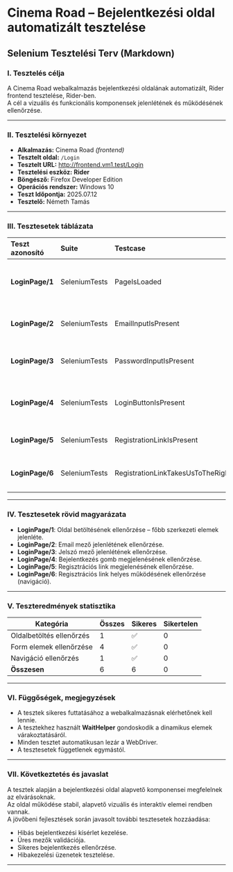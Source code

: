 # Cinema Road – Bejelentkezési oldal automatizált tesztelése

## Selenium Tesztelési Terv (Markdown)

### I. Tesztelés célja
A Cinema Road webalkalmazás bejelentkezési oldalának automatizált, Rider frontend tesztelése, Rider-ben.  
A cél a vizuális és funkcionális komponensek jelenlétének és működésének ellenőrzése.

---

### II. Tesztelési környezet

- **Alkalmazás:** Cinema Road *(frontend)*
- **Tesztelt oldal:** `/Login`
- **Tesztelt URL:** http://frontend.vm1.test/Login
- **Tesztelési eszköz:** **Rider**
- **Böngésző:** Firefox Developer Edition
- **Operációs rendszer:** Windows 10
- **Teszt Időpontja:** 2025.07.12
- **Tesztelő:** Németh Tamás

---

### III. Tesztesetek táblázata

| Teszt azonosító | Suite         | Testcase                          | Leírás                                                         | Elvárt eredmény                                              | Futási idő | Eredmény |
| :------------- | :------------ | :-------------------------------- | :------------------------------------------------------------- | :---------------------------------------------------------- | :-------- | :------ |
| **LoginPage/1**      | SeleniumTests | PageIsLoaded                      | Ellenőrzi, hogy a bejelentkezési oldal sikeresen megjelenik-e | Az oldal betölt, főbb elemek láthatók                        | 0,002 s  | ✅ |
| **LoginPage/2**      | SeleniumTests | EmailInputIsPresent                | Ellenőrzi, hogy az email input mező jelen van-e               | Az email input látható                                      | 0,001 s  | ✅ |
| **LoginPage/3**      | SeleniumTests | PasswordInputIsPresent             | Ellenőrzi, hogy a jelszó input mező jelen van-e               | A jelszó input látható                                      | 0,001 s  | ✅ |
| **LoginPage/4**      | SeleniumTests | LoginButtonIsPresent               | Ellenőrzi, hogy a "Bejelentkezés" gomb jelen van-e            | A gomb megjelenik                                           | 0,687 s  | ✅ |
| **LoginPage/5**      | SeleniumTests | RegistrationLinkIsPresent          | Ellenőrzi, hogy a regisztráció link jelen van-e               | A regisztrációs link látható                                | 0,018 s  | ✅ |
| **LoginPage/6**      | SeleniumTests | RegistrationLinkTakesUsToTheRightPlace | Ellenőrzi, hogy a regisztrációs link a megfelelő helyre navigál | Navigáció a "/Registration" oldalra                        | 0,007 s  | ✅ |

---

### IV. Tesztesetek rövid magyarázata

- **LoginPage/1**: Oldal betöltésének ellenőrzése – főbb szerkezeti elemek jelenléte.
- **LoginPage/2**: Email mező jelenlétének ellenőrzése.
- **LoginPage/3**: Jelszó mező jelenlétének ellenőrzése.
- **LoginPage/4**: Bejelentkezés gomb megjelenésének ellenőrzése.
- **LoginPage/5**: Regisztrációs link megjelenésének ellenőrzése.
- **LoginPage/6**: Regisztrációs link helyes működésének ellenőrzése (navigáció).

---

### V. Teszteredmények statisztika

| Kategória              | Összes | Sikeres | Sikertelen |
| ---------------------- | ------ | ------- | ---------- |
| Oldalbetöltés ellenőrzés | 1     | ✅      | 0          |
| Form elemek ellenőrzése | 4     | ✅      | 0          |
| Navigáció ellenőrzés    | 1     | ✅      | 0          |
| **Összesen**            | 6     | 6      | 0          |

---

### VI. Függőségek, megjegyzések

- A tesztek sikeres futtatásához a webalkalmazásnak elérhetőnek kell lennie.
- A tesztekhez használt **WaitHelper** gondoskodik a dinamikus elemek várakoztatásáról.
- Minden tesztet automatikusan lezár a WebDriver.
- A tesztesetek függetlenek egymástól.

---

### VII. Következtetés és javaslat

A tesztek alapján a bejelentkezési oldal alapvető komponensei megfelelnek az elvárásoknak.  
Az oldal működése stabil, alapvető vizuális és interaktív elemei rendben vannak.  
A jövőbeni fejlesztések során javasolt további tesztesetek hozzáadása:

- Hibás bejelentkezési kísérlet kezelése.
- Üres mezők validációja.
- Sikeres bejelentkezés ellenőrzése.
- Hibakezelési üzenetek tesztelése.

---